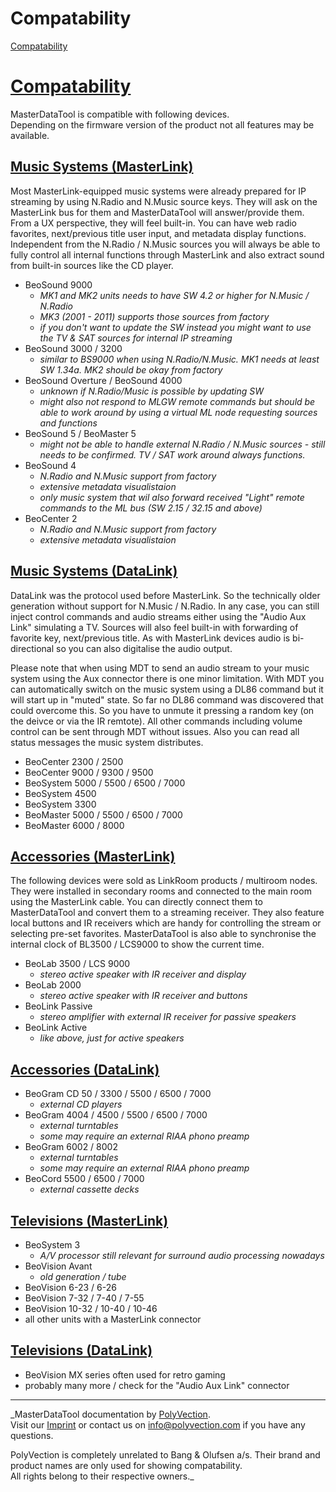 # Compatability
[Compatability](https://masterdatatool.gitlab.io/documentation/#/compatability) 

# [Compatability](#/compatability?id=compatability)

MasterDataTool is compatible with following devices.  
Depending on the firmware version of the product not all features may be available.

## [Music Systems (MasterLink)](#/compatability?id=music-systems-masterlink)

Most MasterLink-equipped music systems were already prepared for IP streaming by using N.Radio and N.Music source keys. They will ask on the MasterLink bus for them and MasterDataTool will answer/provide them. From a UX perspective, they will feel built-in. You can have web radio favorites, next/previous title user input, and metadata display functions. Independent from the N.Radio / N.Music sources you will always be able to fully control all internal functions through MasterLink and also extract sound from built-in sources like the CD player.

-   BeoSound 9000
    -   _MK1 and MK2 units needs to have SW 4.2 or higher for N.Music / N.Radio_
    -   _MK3 (2001 - 2011) supports those sources from factory_
    -   _if you don't want to update the SW instead you might want to use the TV & SAT sources for internal IP streaming_
-   BeoSound 3000 / 3200
    -   _similar to BS9000 when using N.Radio/N.Music. MK1 needs at least SW 1.34a. MK2 should be okay from factory_
-   BeoSound Overture / BeoSound 4000
    -   _unknown if N.Radio/Music is possible by updating SW_
    -   _might also not respond to MLGW remote commands but should be able to work around by using a virtual ML node requesting sources and functions_
-   BeoSound 5 / BeoMaster 5
    -   _might not be able to handle external N.Radio / N.Music sources - still needs to be confirmed. TV / SAT work around always functions._
-   BeoSound 4
    -   _N.Radio and N.Music support from factory_
    -   _extensive metadata visualistaion_
    -   _only music system that wil also forward received "Light" remote commands to the ML bus (SW 2.15 / 32.15 and above)_
-   BeoCenter 2
    -   _N.Radio and N.Music support from factory_
    -   _extensive metadata visualistaion_

## [Music Systems (DataLink)](#/compatability?id=music-systems-datalink)

DataLink was the protocol used before MasterLink. So the technically older generation without support for N.Music / N.Radio. In any case, you can still inject control commands and audio streams either using the "Audio Aux Link" simulating a TV. Sources will also feel built-in with forwarding of favorite key, next/previous title. As with MasterLink devices audio is bi-directional so you can also digitalise the audio output.

Please note that when using MDT to send an audio stream to your music system using the Aux connector there is one minor limitation. With MDT you can automatically switch on the music system using a DL86 command but it will start up in "muted" state. So far no DL86 command was discovered that could overcome this. So you have to unmute it pressing a random key (on the deivce or via the IR remtote). All other commands including volume control can be sent through MDT without issues. Also you can read all status messages the music system distributes.

-   BeoCenter 2300 / 2500
-   BeoCenter 9000 / 9300 / 9500
-   BeoSystem 5000 / 5500 / 6500 / 7000
-   BeoSystem 4500
-   BeoSystem 3300
-   BeoMaster 5000 / 5500 / 6500 / 7000
-   BeoMaster 6000 / 8000

## [Accessories (MasterLink)](#/compatability?id=accessories-masterlink)

The following devices were sold as LinkRoom products / multiroom nodes. They were installed in secondary rooms and connected to the main room using the MasterLink cable. You can directly connect them to MasterDataTool and convert them to a streaming receiver. They also feature local buttons and IR receivers which are handy for controlling the stream or selecting pre-set favorites. MasterDataTool is also able to synchronise the internal clock of BL3500 / LCS9000 to show the current time.

-   BeoLab 3500 / LCS 9000
    -   _stereo active speaker with IR receiver and display_
-   BeoLab 2000
    -   _stereo active speaker with IR receiver and buttons_
-   BeoLink Passive
    -   _stereo amplifier with external IR receiver for passive speakers_
-   BeoLink Active
    -   _like above, just for active speakers_

## [Accessories (DataLink)](#/compatability?id=accessories-datalink)

-   BeoGram CD 50 / 3300 / 5500 / 6500 / 7000
    -   _external CD players_
-   BeoGram 4004 / 4500 / 5500 / 6500 / 7000
    -   _external turntables_
    -   _some may require an external RIAA phono preamp_
-   BeoGram 6002 / 8002
    -   _external turntables_
    -   _some may require an external RIAA phono preamp_
-   BeoCord 5500 / 6500 / 7000
    -   _external cassette decks_

## [Televisions (MasterLink)](#/compatability?id=televisions-masterlink)

-   BeoSystem 3
    -   _A/V processor still relevant for surround audio processing nowadays_
-   BeoVision Avant
    -   _old generation / tube_
-   BeoVision 6-23 / 6-26
-   BeoVision 7-32 / 7-40 / 7-55
-   BeoVision 10-32 / 10-40 / 10-46
-   all other units with a MasterLink connector

## [Televisions (DataLink)](#/compatability?id=televisions-datalink)

-   BeoVision MX series often used for retro gaming
-   probably many more / check for the "Audio Aux Link" connector

* * *

\_MasterDataTool documentation by [PolyVection](https://polyvection.com/).  
Visit our [Imprint](https://polyvection.com/imprint/) or contact us on [info@polyvection.com](mailto:info@polyvection.com) if you have any questions.  

PolyVection is completely unrelated to Bang & Olufsen a/s. Their brand and product names are only used for showing compatability.  
All rights belong to their respective owners.\_